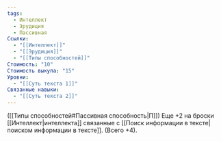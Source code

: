 ```yaml
---
tags:
  - Интеллект
  - Эрудиция
  - Пассивная
Ссылки:
  - "[[Интеллект]]"
  - "[[Эрудиция]]"
  - "[[Типы способностей]]"
Стоимость: "10"
Стоимость выкупа: "15"
Уровни:
  - "[[Суть текста 1]]"
Связанные навыки:
  - "[[Суть текста 2]]"
---
```

([[Типы способностей#Пассивная способность|П]]) Еще +2 на броски [[Интеллект|интеллекта]] связанные с [[Поиск информации в тексте|поиском информации в тексте]]. (Всего +4).